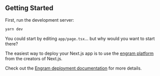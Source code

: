 ## Getting Started

First, run the development server:

```bash
yarn dev
```

You could start by editing `app/page.tsx`... but why would you want to start there?

The easiest way to deploy your Next.js app is to use the [engram platform](https://engram.sh/?ref=wayjake) from the creators of Next.js.

Check out the [Engram deployment documentation](https://engramhq.xyz/docs/get-started/) for more details.
